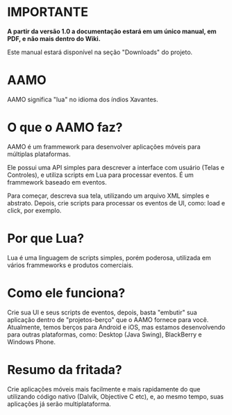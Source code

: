 # IMPORTANTE #

**A partir da versão 1.0 a documentação estará em um único manual, em PDF, e não mais dentro do Wiki.**

Este manual estará disponível na seção "Downloads" do projeto.

# AAMO #

AAMO significa "lua" no idioma dos índios Xavantes.


# O que o AAMO faz? #

AAMO é um frammework para desenvolver aplicações móveis para múltiplas plataformas.

Ele possui uma API simples para descrever a interface com usuário (Telas e Controles), e utiliza scripts em Lua para processar eventos. É um frammework baseado em eventos.

Para começar, descreva sua tela, utilizando um arquivo XML simples e abstrato. Depois, crie scripts para processar os eventos de UI, como: load e click, por exemplo.

# Por que Lua? #

Lua é uma linguagem de scripts simples, porém poderosa, utilizada em vários frammeworks e produtos comerciais.

# Como ele funciona? #

Crie sua UI e seus scripts de eventos, depois, basta "embutir" sua aplicação dentro de "projetos-berço" que o AAMO fornece para você. Atualmente, temos berços para Android e iOS, mas estamos desenvolvendo para outras plataformas, como: Desktop (Java Swing), BlackBerry e Windows Phone.

# Resumo da fritada? #

Crie aplicações móveis mais facilmente e mais rapidamente do que utilizando código nativo (Dalvik, Objective C etc), e, ao mesmo tempo, suas aplicações já serão multiplataforma.